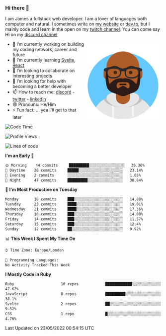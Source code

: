 ### Hi there 👋

I am James a fullstack web developer. I am a lover of languages both computer and natural. I sometimes write on [my website](https://jdhall.dev) or [dev.to](https://dev.to/zefur), but I mainly code and learn in the open on my [twitch channel](https://www.twitch.com/jozuhito). You can come say Hi on my [discord channel](https://discord.gg/sWEHvsBw)



<img align="right" height="250" width="250"  src="/assets/avataaars.png" />

  

- 🔭 I’m currently working on building my coding network, career and future
- 🌱 I’m currently learning [Svelte](https://svelte.dev), [React](https://reactjs.org)
- 👯 I’m looking to collaborate on interesting projects
- 🤔 I’m looking for help with becoming a better developer
- 📫 How to reach me: [discord](https://discord.gg/sWEHvsBw)
                      - [twitter](twitter.com/zefur)
                      - [linkedin](https://linkedin.com/in/j-d-hall)
- 😄 Pronouns: He/Him
- ⚡ Fun fact: ... yea I'll get to that later

 
<!-- BLOG-POST-LIST:START -->

<!-- BLOG-POST-LIST:END -->

<!--START_SECTION:waka-->
![Code Time](http://img.shields.io/badge/Code%20Time-0%20secs-blue)

![Profile Views](http://img.shields.io/badge/Profile%20Views-0-blue)

![Lines of code](https://img.shields.io/badge/From%20Hello%20World%20I%27ve%20Written-84%20Thousand%20lines%20of%20code-blue)

**I'm an Early 🐤** 

```text
🌞 Morning    44 commits     █████████░░░░░░░░░░░░░░░░   36.36% 
🌆 Daytime    28 commits     █████░░░░░░░░░░░░░░░░░░░░   23.14% 
🌃 Evening    2 commits      ░░░░░░░░░░░░░░░░░░░░░░░░░   1.65% 
🌙 Night      47 commits     █████████░░░░░░░░░░░░░░░░   38.84%

```
📅 **I'm Most Productive on Tuesday** 

```text
Monday       18 commits     ███░░░░░░░░░░░░░░░░░░░░░░   14.88% 
Tuesday      23 commits     ████░░░░░░░░░░░░░░░░░░░░░   19.01% 
Wednesday    21 commits     ████░░░░░░░░░░░░░░░░░░░░░   17.36% 
Thursday     18 commits     ███░░░░░░░░░░░░░░░░░░░░░░   14.88% 
Friday       14 commits     ███░░░░░░░░░░░░░░░░░░░░░░   11.57% 
Saturday     15 commits     ███░░░░░░░░░░░░░░░░░░░░░░   12.4% 
Sunday       12 commits     ██░░░░░░░░░░░░░░░░░░░░░░░   9.92%

```


📊 **This Week I Spent My Time On** 

```text
⌚︎ Time Zone: Europe/London

💬 Programming Languages: 
No Activity Tracked This Week

```

**I Mostly Code in Ruby** 

```text
Ruby                     10 repos            ████████████░░░░░░░░░░░░░   47.62% 
JavaScript               8 repos             █████████░░░░░░░░░░░░░░░░   38.1% 
Svelte                   2 repos             ██░░░░░░░░░░░░░░░░░░░░░░░   9.52% 
CSS                      1 repo              █░░░░░░░░░░░░░░░░░░░░░░░░   4.76%

```



 Last Updated on 23/05/2022 00:54:15 UTC
<!--END_SECTION:waka-->
